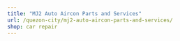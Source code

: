 ```yaml
---
title: "MJ2 Auto Aircon Parts and Services"
url: /quezon-city/mj2-auto-aircon-parts-and-services/
shop: car repair
---
```

